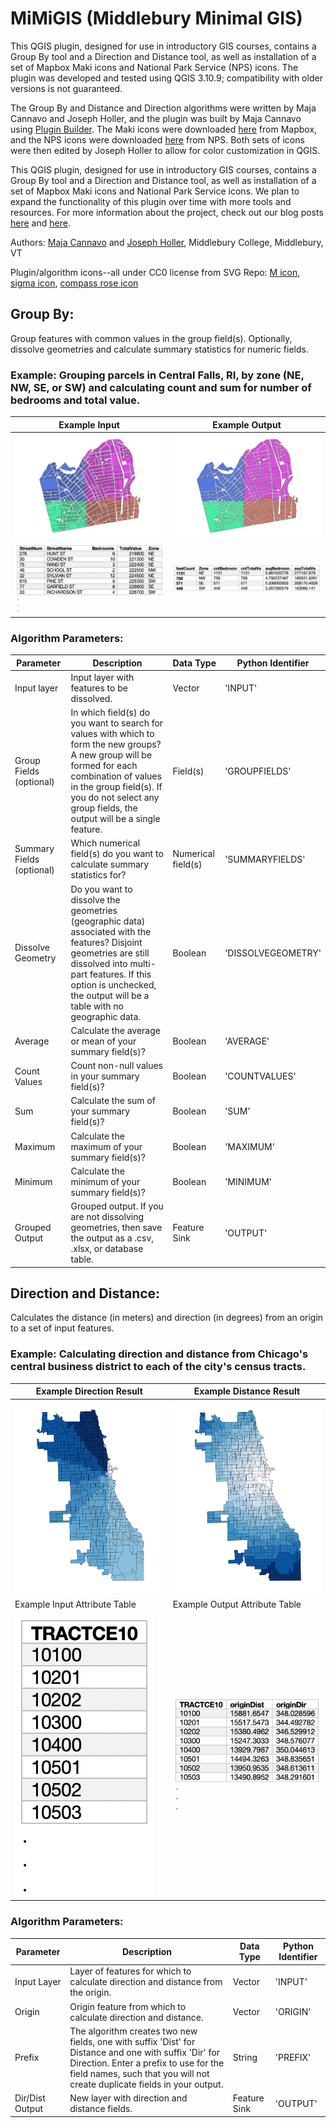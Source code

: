 # MiMiGIS (Middlebury Minimal GIS)
 This QGIS plugin, designed for use in introductory GIS courses, contains a Group By tool and a Direction and Distance tool, as well as installation of a set of Mapbox Maki icons and National Park Service (NPS) icons. The plugin was developed and tested using QGIS 3.10.9; compatibility with older versions is not guaranteed.

 The Group By and Distance and Direction algorithms were written by Maja Cannavo and Joseph Holler, and the plugin was built by Maja Cannavo using [Plugin Builder](https://github.com/g-sherman/Qgis-Plugin-Builder).
 The Maki icons were downloaded [here](https://labs.mapbox.com/maki-icons/) from Mapbox, and the NPS icons were downloaded [here](https://www.nps.gov/carto/app/#!/maps/symbols) from NPS. Both sets of icons were then edited by Joseph Holler to allow for color customization in QGIS.

This QGIS plugin, designed for use in introductory GIS courses, contains a Group By tool and a Direction and Distance tool, as well as installation of a set of Mapbox Maki icons and National Park Service icons. We plan to expand the functionality of this plugin over time with more tools and resources. For more information about the project, check out our blog posts [here](https://majacannavo.github.io/jterm21main) and [here](https://www.josephholler.com/a-minimal-gis-plugin-for-qgis/).

Authors: [Maja Cannavo](mailto:mcannavo@middlebury.edu) and [Joseph Holler](mailto:josephh@middlebury.edu), Middlebury College, Middlebury, VT

Plugin/algorithm icons--all under CC0 license from SVG Repo:
[M icon](https://www.svgrepo.com/svg/5274/medium-size), [sigma icon](https://www.svgrepo.com/svg/175093/sigma-maths), [compass rose icon](https://www.svgrepo.com/svg/253234/wind-rose-compass)

## Group By:
Group features with common values in the group field(s). Optionally, dissolve geometries and calculate summary statistics for numeric fields.

### Example: Grouping parcels in Central Falls, RI, by zone (NE, NW, SE, or SW) and calculating count and sum for number of bedrooms and total value.
Example Input | Example Output
--- | ---
![](images/parcels_notdissolved_jpg.jpg) | ![](images/parcels_dissolved.jpg)
![](tables/before_table.png) | ![](tables/after_table.png)

### Algorithm Parameters:
Parameter | Description | Data Type | Python Identifier
--- | --- | --- | ---
Input layer | Input layer with features to be dissolved. | Vector | 'INPUT'
Group Fields (optional) | In which field(s) do you want to search for values with which to form the new groups? A new group will be formed for each combination of values in the group field(s). If you do not select any group fields, the output will be a single feature. | Field(s) | 'GROUPFIELDS'
Summary Fields (optional) | Which numerical field(s) do you want to calculate summary statistics for? | Numerical field(s) | 'SUMMARYFIELDS'
Dissolve Geometry | Do you want to dissolve the geometries (geographic data) associated with the features? Disjoint geometries are still dissolved into multi-part features. If this option is unchecked, the output will be a table with no geographic data. | Boolean | 'DISSOLVEGEOMETRY'
Average | Calculate the average or mean of your summary field(s)? | Boolean | 'AVERAGE'
Count Values | Count non-null values in your summary field(s)? | Boolean | 'COUNTVALUES'
Sum | Calculate the sum of your summary field(s)? | Boolean | 'SUM'
Maximum | Calculate the maximum of your summary field(s)? | Boolean | 'MAXIMUM'
Minimum | Calculate the minimum of your summary field(s)? | Boolean | 'MINIMUM'
Grouped Output | Grouped output. If you are not dissolving geometries, then save the output as a .csv, .xlsx, or database table. | Feature Sink | 'OUTPUT'    


## Direction and Distance:
Calculates the distance (in meters) and direction (in degrees) from an origin to a set of input features.

### Example: Calculating direction and distance from Chicago's central business district to each of the city's census tracts.
Example Direction Result | Example Distance Result
--- | ---
![](images/tracts_dir_jpg.jpg) | ![](images/tracts_dist_jpg.jpg)
Example Input Attribute Table | Example Output Attribute Table
![](tables/before_table_2.png) | ![](tables/after_table_2.png)

### Algorithm Parameters:
Parameter | Description | Data Type | Python Identifier
--- | --- | --- | ---
Input Layer | Layer of features for which to calculate direction and distance from the origin. | Vector | 'INPUT'
Origin | Origin feature from which to calculate direction and distance. | Vector | 'ORIGIN'
Prefix | The algorithm creates two new fields, one with suffix 'Dist' for Distance and one with suffix 'Dir' for Direction. Enter a prefix to use for the field names, such that you will not create duplicate fields in your output. | String | 'PREFIX'
Dir/Dist Output | New layer with direction and distance fields. | Feature Sink | 'OUTPUT'
